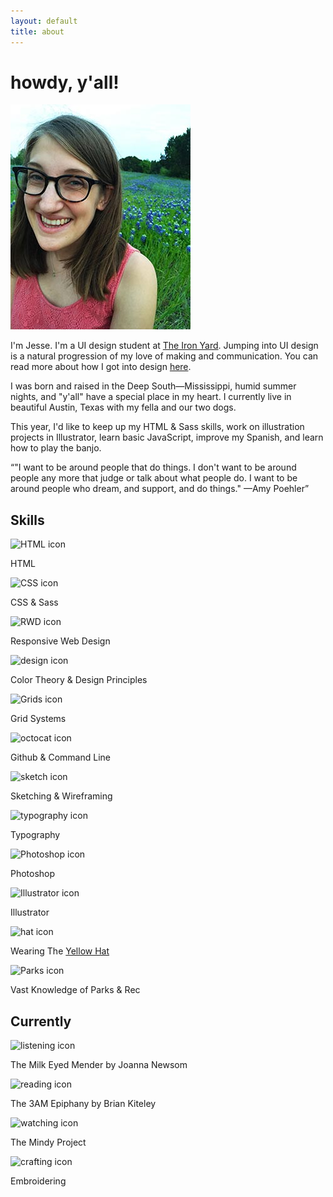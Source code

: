 ```yaml
---
layout: default
title: about
---
```

<div class="about-banner">
	<h1>howdy, y'all!</h1>
</div>
<div class="wrapper">
	<img src="/img/jesse.jpg" alt="photo of Jesse Crow" class="prof-pic">
	<div class="about-main-text">
		<p><span class="about-intro">I'm Jesse.</span> I'm a UI design student at <a href="http://theironyard.com/courses/ui-design/">The Iron Yard</a>. Jumping into UI design is a natural progression of my love of making and communication. You can read more about how I got into design <a href="http://crowjm.github.io/2015/02/10/why-web-design.html">here</a>.</p>
		<p>I was born and raised in the Deep South&mdash;Mississippi, humid summer nights, and "y'all" have a special place in my heart. I currently live in beautiful Austin, Texas with my fella and our two dogs.</p>
		<p>This year, I'd like to keep up my HTML &amp; Sass skills, work on illustration projects in Illustrator, learn basic JavaScript, improve my Spanish, and learn how to play the banjo.</p>
		<div class="quote"><q cite="http://thinkprogress.org/alyssa/2013/10/09/2752501/amy-poehler-worldwide-orphans/">"I want to be around people that do things. I don't want to be around people any more that judge or talk about what people do. I want to be around people who dream, and support, and do things." &mdash;Amy Poehler</q></div>
	</div>
	<div class="skills">
		<h2>Skills</h2>
		<div class="skill-list">
			<div class="skill">
				<div class="skill-icon"><img src="../img/icons/html-icon.svg" alt="HTML icon"></div>
				<div class="skill-name"><p>HTML</p></div>
			</div>
			<div class="skill">
				<div class="skill-icon"><img src="../img/icons/css-icon.svg" alt="CSS icon"></div>
				<div class="skill-name"><p>CSS &amp; Sass</p></div>
			</div>
			<div class="skill">
				<div class="skill-icon"><img src="../img/icons/rwd-icon.svg" alt="RWD icon"></div>
				<div class="skill-name"><p>Responsive Web Design</p></div>
			</div>
			<div class="skill">
				<div class="skill-icon"><img src="../img/icons/design-icon.svg" alt="design icon"></div>
				<div class="skill-name"><p>Color Theory &amp; Design Principles</p></div>	
			</div>
		</div>
		<div class="skill-list">
			<div class="skill">
				<div class="skill-icon"><img src="../img/icons/grid-icon.svg" alt="Grids icon"></div>
				<div class="skill-name"><p>Grid Systems</p></div>
			</div>
			<div class="skill">
				<div class="skill-icon"><img src="../img/icons/octocat-icon.svg" alt="octocat icon"></div>
				<div class="skill-name"><p>Github &amp; Command Line</p></div>
			</div>
			<div class="skill">
				<div class="skill-icon"><img src="../img/icons/sketch-icon.svg" alt="sketch icon"></div>
				<div class="skill-name"><p>Sketching &amp; Wireframing</p></div>
			</div>
			<div class="skill">
				<div class="skill-icon"><img src="../img/icons/typography-icon.svg" alt="typography icon"></div>
				<div class="skill-name"><p>Typography</p></div>
			</div>
		</div>
		<div class="skill-list">
			<div class="skill">
				<div class="skill-icon"><img src="../img/icons/photoshop-icon.svg" alt="Photoshop icon"></div>
				<div class="skill-name"><p>Photoshop</p></div>
			</div>
			<div class="skill">
				<div class="skill-icon"><img src="../img/icons/illustrator-icon.svg" alt="Illustrator icon"></div>
				<div class="skill-name"><p>Illustrator</p></div>
			</div>
			<div class="skill">
				<div class="skill-icon"><img src="../img/icons/hat-icon.svg" alt="hat icon"></div>
				<div class="skill-name"><p>Wearing The <a href="http://www.debonogroup.com/six_thinking_hats.php">Yellow Hat</a></p></div>
			</div>
			<div class="skill">
				<div class="skill-icon"><img src="../img/icons/parks-icon.svg" alt="Parks icon"></div>
				<div class="skill-name"><p>Vast Knowledge of Parks &amp; Rec</p></div>	
			</div>	
		</div>
	</div>
	<div class="currentlys">
		<h2>Currently</h2>
		<div class="currently">
			<div class="currently-icon"><img src="../img/icons/listening-icon.svg" alt="listening icon"></div>
			<div class="currently-name"><p>The Milk Eyed Mender by Joanna Newsom</p></div>
		</div>
		<div class="currently">
			<div class="currently-icon"><img src="../img/icons/reading-icon.svg" alt="reading icon"></div>
			<div class="currently-name"><p>The 3AM Epiphany by Brian Kiteley</p></div>
		</div>
		<div class="currently">
			<div class="currently-icon"><img src="../img/icons/watching-icon.svg" alt="watching icon"></div>
			<div class="currently-name"><p>The Mindy Project</p></div>
		</div>
		<div class="currently">
			<div class="currently-icon"><img src="../img/icons/crafting-icon.svg" alt="crafting icon"></div>
			<div class="currently-name"><p>Embroidering</p></div>
		</div>
	</div>

</div>

<script>
  (function(i,s,o,g,r,a,m){i['GoogleAnalyticsObject']=r;i[r]=i[r]||function(){
  (i[r].q=i[r].q||[]).push(arguments)},i[r].l=1*new Date();a=s.createElement(o),
  m=s.getElementsByTagName(o)[0];a.async=1;a.src=g;m.parentNode.insertBefore(a,m)
  })(window,document,'script','//www.google-analytics.com/analytics.js','ga');

  ga('create', 'UA-61501368-1', 'auto');
  ga('send', 'pageview');

</script>